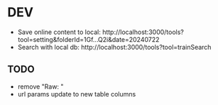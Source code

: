 # DEV

- Save online content to local: http://localhost:3000/tools?tool=setting&folderId=1Gf...Q2i&date=20240722
- Search with local db: http://localhost:3000/tools?tool=trainSearch

## TODO

- remove "Raw: "
- url params update to new table columns
